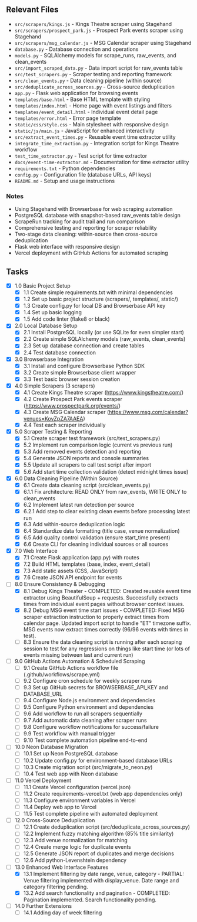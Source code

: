## Relevant Files

- `src/scrapers/kings.js` - Kings Theatre scraper using Stagehand
- `src/scrapers/prospect_park.js` - Prospect Park events scraper using Stagehand  
- `src/scrapers/msg_calendar.js` - MSG Calendar scraper using Stagehand
- `database.py` - Database connection and operations
- `models.py` - SQLAlchemy models for scrape_runs, raw_events, and clean_events
- `src/import_scraped_data.py` - Data import script for raw_events table
- `src/test_scrapers.py` - Scraper testing and reporting framework
- `src/clean_events.py` - Data cleaning pipeline (within source)
- `src/deduplicate_across_sources.py` - Cross-source deduplication
- `app.py` - Flask web application for browsing events
- `templates/base.html` - Base HTML template with styling
- `templates/index.html` - Home page with event listings and filters
- `templates/event_detail.html` - Individual event detail page
- `templates/error.html` - Error page template
- `static/css/style.css` - Main stylesheet with responsive design
- `static/js/main.js` - JavaScript for enhanced interactivity
- `src/extract_event_times.py` - Reusable event time extractor utility
- `integrate_time_extraction.py` - Integration script for Kings Theatre workflow
- `test_time_extractor.py` - Test script for time extractor
- `docs/event-time-extractor.md` - Documentation for time extractor utility
- `requirements.txt` - Python dependencies
- `config.py` - Configuration file (database URLs, API keys)
- `README.md` - Setup and usage instructions

### Notes

- Using Stagehand with Browserbase for web scraping automation
- PostgreSQL database with snapshot-based raw_events table design
- ScrapeRun tracking for audit trail and run comparison
- Comprehensive testing and reporting for scraper reliability
- Two-stage data cleaning: within-source then cross-source deduplication
- Flask web interface with responsive design
- Vercel deployment with GitHub Actions for automated scraping

## Tasks

- [x] 1.0 Basic Project Setup
  - [x] 1.1 Create simple requirements.txt with minimal dependencies
  - [x] 1.2 Set up basic project structure (scrapers/, templates/, static/)
  - [x] 1.3 Create config.py for local DB and Browserbase API key
  - [x] 1.4 Set up basic logging
  - [x] 1.5 Add code linter (flake8 or black)
- [x] 2.0 Local Database Setup
  - [x] 2.1 Install PostgreSQL locally (or use SQLite for even simpler start)
  - [x] 2.2 Create simple SQLAlchemy models (raw_events, clean_events)
  - [x] 2.3 Set up database connection and create tables
  - [x] 2.4 Test database connection
- [x] 3.0 Browserbase Integration
  - [x] 3.1 Install and configure Browserbase Python SDK
  - [x] 3.2 Create simple Browserbase client wrapper
  - [x] 3.3 Test basic browser session creation
- [x] 4.0 Simple Scrapers (3 scrapers)
  - [x] 4.1 Create Kings Theatre scraper (https://www.kingstheatre.com/)
  - [x] 4.2 Create Prospect Park events scraper (https://www.prospectpark.org/events/)
  - [x] 4.3 Create MSG Calendar scraper (https://www.msg.com/calendar?venues=KovZpZA7AAEA)
  - [x] 4.4 Test each scraper individually
- [x] 5.0 Scraper Testing & Reporting
  - [x] 5.1 Create scraper test framework (src/test_scrapers.py)
  - [x] 5.2 Implement run comparison logic (current vs previous run)
  - [x] 5.3 Add removed events detection and reporting
  - [x] 5.4 Generate JSON reports and console summaries
  - [x] 5.5 Update all scrapers to call test script after import
  - [x] 5.6 Add start time collection validation (detect midnight times issue)
- [x] 6.0 Data Cleaning Pipeline (Within Source)
  - [x] 6.1 Create data cleaning script (src/clean_events.py)
  - [x] 6.1.1 Fix architecture: READ ONLY from raw_events, WRITE ONLY to clean_events
  - [x] 6.2 Implement latest run detection per source
  - [x] 6.2.1 Add step to clear existing clean events before processing latest run
  - [x] 6.3 Add within-source deduplication logic
  - [x] 6.4 Standardize data formatting (title case, venue normalization)
  - [x] 6.5 Add quality control validation (ensure start_time present)
  - [x] 6.6 Create CLI for cleaning individual sources or all sources
- [x] 7.0 Web Interface
  - [x] 7.1 Create Flask application (app.py) with routes
  - [x] 7.2 Build HTML templates (base, index, event_detail)
  - [x] 7.3 Add static assets (CSS, JavaScript)
  - [x] 7.6 Create JSON API endpoint for events
- [ ] 8.0 Ensure Consistency & Debugging
  - [x] 8.1 Debug Kings Theater - COMPLETED: Created reusable event time extractor using BeautifulSoup + requests. Successfully extracts times from individual event pages without browser context issues.
  - [x] 8.2 Debug MSG event time start issues - COMPLETED: Fixed MSG scraper extraction instruction to properly extract times from calendar page. Updated import script to handle "ET" timezone suffix. MSG events now extract times correctly (96/96 events with times in test).
  - [ ] 8.3 Ensure the data cleaning script is running after each scraping session to test for any regressions on things like start time (or lots of events missing between last and current run)
- [ ] 9.0 GitHub Actions Automation & Scheduled Scraping
  - [ ] 9.1 Create GitHub Actions workflow file (.github/workflows/scrape.yml)
  - [ ] 9.2 Configure cron schedule for weekly scraper runs
  - [ ] 9.3 Set up GitHub secrets for BROWSERBASE_API_KEY and DATABASE_URL
  - [ ] 9.4 Configure Node.js environment and dependencies
  - [ ] 9.5 Configure Python environment and dependencies
  - [ ] 9.6 Add workflow to run all scrapers sequentially
  - [ ] 9.7 Add automatic data cleaning after scraper runs
  - [ ] 9.8 Configure workflow notifications for success/failure
  - [ ] 9.9 Test workflow with manual trigger
  - [ ] 9.10 Test complete automation pipeline end-to-end
- [ ] 10.0 Neon Database Migration
  - [ ] 10.1 Set up Neon PostgreSQL database
  - [ ] 10.2 Update config.py for environment-based database URLs
  - [ ] 10.3 Create migration script (src/migrate_to_neon.py)
  - [ ] 10.4 Test web app with Neon database
- [ ] 11.0 Vercel Deployment
  - [ ] 11.1 Create Vercel configuration (vercel.json)
  - [ ] 11.2 Create requirements-vercel.txt (web app dependencies only)
  - [ ] 11.3 Configure environment variables in Vercel
  - [ ] 11.4 Deploy web app to Vercel
  - [ ] 11.5 Test complete pipeline with automated deployment
- [ ] 12.0 Cross-Source Deduplication
  - [ ] 12.1 Create deduplication script (src/deduplicate_across_sources.py)
  - [ ] 12.2 Implement fuzzy matching algorithm (85% title similarity)
  - [ ] 12.3 Add venue normalization for matching
  - [ ] 12.4 Create merge logic for duplicate events
  - [ ] 12.5 Generate JSON report of duplicates and merge decisions
  - [ ] 12.6 Add python-Levenshtein dependency
- [ ] 13.0 Enhanced Web Interface Features
  - [x] 13.1 Implement filtering by date range, venue, category - PARTIAL: Venue filtering implemented with display_venue. Date range and category filtering pending.
  - [x] 13.2 Add search functionality and pagination - COMPLETED: Pagination implemented. Search functionality pending.
- [ ] 14.0 Further Extensions
  - [ ] 14.1 Adding day of week filtering
